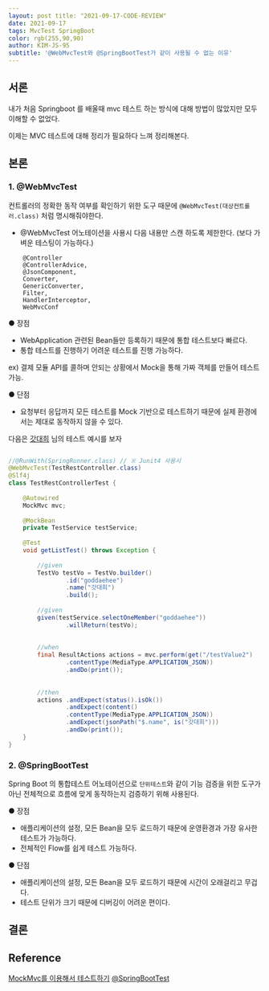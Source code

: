 ```yaml
---
layout: post title: "2021-09-17-CODE-REVIEW"
date: 2021-09-17 
tags: MvcTest SpringBoot
color: rgb(255,90,90)
author: KIM-JS-95 
subtitle: '@WebMvcTest와 @SpringBootTest가 같이 사용될 수 없는 이유'
---
```


## 서론

내가 처음 Springboot 를 배울때 mvc 테스트 하는 방식에 대해 방법이 많았지만  모두 이해할 수 없었다.

이제는 MVC 테스트에 대해 정리가 필요하다 느껴 정리해본다.

## 본론

### 1. @WebMvcTest

컨트롤러의 정확한 동작 여부를 확인하기 위한 도구 때문에 `@WebMvcTest(대상컨트롤러.class)` 처럼 명시해줘야한다.

- @WebMvcTest 어노테이션을 사용시 다음 내용만 스캔 하도록 제한한다. (보다 가벼운 테스팅이 가능하다.)

```text
    @Controller
    @ControllerAdvice,
    @JsonComponent,
    Converter,
    GenericConverter,
    Filter,
    HandlerInterceptor,
    WebMvcConf
```

● 장점

- WebApplication 관련된 Bean들만 등록하기 때문에 통합 테스트보다 빠르다.
- 통합 테스트를 진행하기 어려운 테스트를 진행 가능하다.

ex) 결제 모듈 API를 콜하며 안되는 상황에서 Mock을 통해 가짜 객체를 만들어 테스트 가능.

● 단점
- 요청부터 응답까지 모든 테스트를 Mock 기반으로 테스트하기 때문에 실제 환경에서는 제대로 동작하지 않을 수 있다.


다음은 [갓대희](https://goddaehee.tistory.com/211) 님의 테스트 예시를 보자

```java

//@RunWith(SpringRunner.class) // ※ Junit4 사용시
@WebMvcTest(TestRestController.class) 
@Slf4j 
class TestRestControllerTest { 
    
    @Autowired 
    MockMvc mvc; 
    
    @MockBean
    private TestService testService;
    
    @Test
    void getListTest() throws Exception { 
        
        //given
        TestVo testVo = TestVo.builder() 
                .id("goddaehee") 
                .name("갓대희") 
                .build(); 
        
        //given
        given(testService.selectOneMember("goddaehee")) 
                .willReturn(testVo);
        
        
        //when
        final ResultActions actions = mvc.perform(get("/testValue2") 
                .contentType(MediaType.APPLICATION_JSON)) 
                .andDo(print());
        
        
        //then 
        actions .andExpect(status().isOk())
                .andExpect(content()
                .contentType(MediaType.APPLICATION_JSON)) 
                .andExpect(jsonPath("$.name", is("갓대희"))) 
                .andDo(print());
    }
}

```



### 2. @SpringBootTest

Spring Boot 의 통합테스트 어노테이션으로 `단위테스트`와 같이 기능 검증을 위한 도구가 아닌 전체적으로 흐름에 맞게 동작하는지 
검증하기 위해 사용된다.

● 장점
- 애플리케이션의 설정, 모든 Bean을 모두 로드하기 때문에 운영환경과 가장 유사한 테스트가 가능하다.
- 전체적인 Flow를 쉽게 테스트 가능하다.

● 단점
- 애플리케이션의 설정, 모든 Bean을 모두 로드하기 때문에 시간이 오래걸리고 무겁다.
- 테스트 단위가 크기 때문에 디버깅이 어려운 편이다.



## 결론


## Reference
[MockMvc를 이용해서 테스트하기](https://elevatingcodingclub.tistory.com/61)
[@SpringBootTest](https://goddaehee.tistory.com/211)